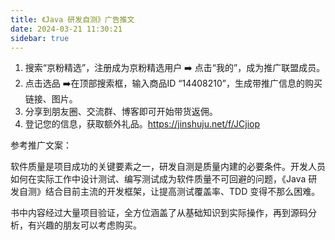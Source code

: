 ```yaml
---
title: 《Java 研发自测》广告推文
date: 2024-03-21 11:30:21
sidebar: true
---
```


1. 搜索“京粉精选”，注册成为京粉精选用户 ➡️ 点击“我的”，成为推广联盟成员。
2. 点击选品 ➡️在顶部搜索框，输入商品ID “14408210”，生成带推广信息的购买链接、图片。
3. 分享到朋友圈、交流群、博客即可开始带货返佣。
4. 登记您的信息，获取额外礼品。https://jinshuju.net/f/JCjiop

参考推广文案：

软件质量是项目成功的关键要素之一，研发自测是质量内建的必要条件。开发人员如何在实际工作中设计测试、编写测试成为软件质量不可回避的问题，《Java 研发自测》结合目前主流的开发框架，让提高测试覆盖率、TDD 变得不那么困难。

书中内容经过大量项目验证，全方位涵盖了从基础知识到实际操作，再到源码分析，有兴趣的朋友可以考虑购买。
